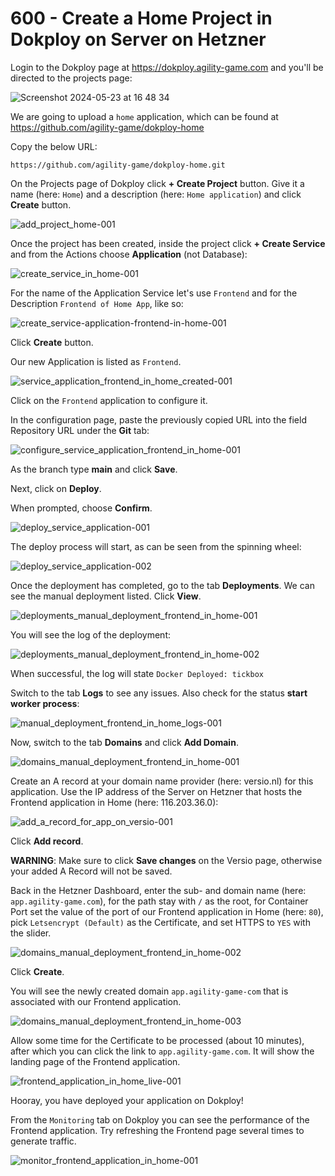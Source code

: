 # 600 - Create a Home Project in Dokploy on Server on Hetzner

Login to the Dokploy page at https://dokploy.agility-game.com and you'll be directed to the projects page:

![Screenshot 2024-05-23 at 16 48 34](https://github.com/agility-game/dokploy/assets/1499433/1cac5520-694c-4e31-8c9d-13bd460d0872)

We are going to upload a ```home``` application, which can be found at https://github.com/agility-game/dokploy-home

Copy the below URL:

```
https://github.com/agility-game/dokploy-home.git
```

On the Projects page of Dokploy click **+ Create Project** button. Give it a name (here: ```Home```) and a description (here: ```Home application```) and click **Create** button.

![add_project_home-001](https://github.com/agility-game/dokploy/assets/1499433/3576ff0b-f88d-4bf4-8c58-6d48192aef35)

Once the project has been created, inside the project click **+ Create Service** and from the Actions choose **Application** (not Database):

![create_service_in_home-001](https://github.com/agility-game/dokploy/assets/1499433/e5e63c6a-9578-4f52-bd94-b66a6adc5da0)

For the name of the Application Service let's use ```Frontend``` and for the Description ```Frontend of Home App```, like so:

![create_service-application-frontend-in-home-001](https://github.com/agility-game/dokploy/assets/1499433/12b590ba-555b-45ff-abad-b578d1dc7b98)

Click **Create** button.

Our new Application is listed as ```Frontend```.

![service_application_frontend_in_home_created-001](https://github.com/agility-game/dokploy/assets/1499433/6e08b427-5d07-4cc3-a9b9-b9d8d6d60138)

Click on the ```Frontend``` application to configure it.

In the configuration page, paste the previously copied URL into the field Repository URL under the **Git** tab:

![configure_service_application_frontend_in_home-001](https://github.com/agility-game/dokploy/assets/1499433/9d5c4f71-ee13-487b-8e88-0d257b368140)

As the branch type **main** and click **Save**.

Next, click on **Deploy**.

When prompted, choose **Confirm**.

![deploy_service_application-001](https://github.com/agility-game/dokploy/assets/1499433/a6821743-5822-4c1f-add2-da99eaf637ef)

The deploy process will start, as can be seen from the spinning wheel:

![deploy_service_application-002](https://github.com/agility-game/dokploy/assets/1499433/7e1e9fc7-2e5d-4d25-bfd0-30143c2906d5)

Once the deployment has completed, go to the tab **Deployments**. We can see the manual deployment listed. Click **View**.

![deployments_manual_deployment_frontend_in_home-001](https://github.com/agility-game/dokploy/assets/1499433/e102f92c-5b67-456c-8f40-3788a751a192)

You will see the log of the deployment:

![deployments_manual_deployment_frontend_in_home-002](https://github.com/agility-game/dokploy/assets/1499433/416d9998-e46c-4537-93f8-03f0b19c519e)

When successful, the log will state ```Docker Deployed: tickbox```

Switch to the tab **Logs** to see any issues. Also check for the status **start worker process**:

![manual_deployment_frontend_in_home_logs-001](https://github.com/agility-game/dokploy/assets/1499433/c2124f4f-fc36-419d-8c0e-afdfb695a4a3)

Now, switch to the tab **Domains** and click **Add Domain**.

![domains_manual_deployment_frontend_in_home-001](https://github.com/agility-game/dokploy/assets/1499433/78f65b6c-1ac0-4dc6-8cf0-85048c5f64c4)

Create an A record at your domain name provider (here: versio.nl) for this application. Use the IP address of the Server on Hetzner that hosts the Frontend application in Home (here: 116.203.36.0):

![add_a_record_for_app_on_versio-001](https://github.com/agility-game/dokploy/assets/1499433/c2265470-bd25-403e-a21b-597ddc4e7be7)

Click **Add record**.

**WARNING**: Make sure to click **Save changes** on the Versio page, otherwise your added A Record will not be saved.

Back in the Hetzner Dashboard, enter the sub- and domain name (here: ```app.agility-game.com```), for the path stay with ```/``` as the root, for Container Port set the value of the port of our Frontend application in Home (here: ```80```), pick ```Letsencrypt (Default)``` as the Certificate, and set HTTPS to ```YES``` with the slider.

![domains_manual_deployment_frontend_in_home-002](https://github.com/agility-game/dokploy/assets/1499433/cfd8ea5d-8c17-423d-af33-ea5a175198ea)

Click **Create**.

You will see the newly created domain ```app.agility-game-com``` that is associated with our Frontend application.

![domains_manual_deployment_frontend_in_home-003](https://github.com/agility-game/dokploy/assets/1499433/15e3c5dd-f1af-4227-a6b6-bb449f7eadfe)

Allow some time for the Certificate to be processed (about 10 minutes), after which you can click the link to ```app.agility-game.com```. It will show the landing page of the Frontend application.

![frontend_application_in_home_live-001](https://github.com/agility-game/dokploy/assets/1499433/14415c26-d5f5-48a0-8acd-7865c4e200d4)

Hooray, you have deployed your application on Dokploy!

From the ```Monitoring``` tab on Dokploy you can see the performance of the Frontend application. Try refreshing the Frontend page several times to generate traffic.

![monitor_frontend_application_in_home-001](https://github.com/agility-game/dokploy/assets/1499433/8d75c982-d6e7-4247-a589-243ddd223cff)